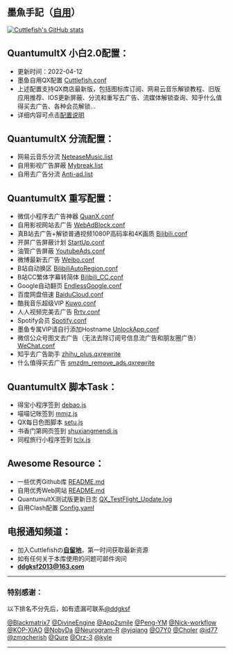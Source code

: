 ## 墨魚手記（[自用](https://github.com/ddgksf2013/Cuttlefish/blob/master/Rewrite/README.md "感谢赞助")）
[![Cuttlefish's GitHub stats](https://github-readme-stats.vercel.app/api?username=ddgksf2013&show_icons=true&count_private=true&theme=vue)](https://github.comddgksf2013/Cuttlefish)

## QuantumultX 小白2.0配置：
* 更新时间：2022-04-12
* 墨鱼自用QX配置 [Cuttlefish.conf](https://github.com/ddgksf2013/Cuttlefish/raw/master/Profile/QuantumultX.conf) 
* 上述配置支持QX商店最新版，包括图标库订阅、网易云音乐解锁教程、旧版应用推荐、IOS更新屏蔽、分流和重写去广告、流媒体解锁查询、知乎什么值得买去广告、各种会员解锁...
* 详细内容可点击[配置说明](https://github.com/ddgksf2013/Cuttlefish/raw/master/Profile/QuantumultX.conf)

## QuantumultX 分流配置：
* 网易云音乐分流 [NeteaseMusic.list](https://github.com/ddgksf2013/Cuttlefish/raw/master/Filter/NeteaseMusic.list)
* 自用影视广告屏蔽 [Mybreak.list](https://github.com/ddgksf2013/Cuttlefish/raw/master/Filter/Mybreak.list)
* 自用去广告分流 [Anti-ad.list](https://anti-ad.net/surge2.txt)

## QuantumultX 重写配置：
* 微信小程序去广告神器 [QuanX.conf](https://github.com/ddgksf2013/Cuttlefish/raw/master/Applet/QuanX.conf)
* 自用影视网站去广告 [WebAdBlock.conf](https://github.com/ddgksf2013/Cuttlefish/raw/master/Html/WebAdBlock.conf)
* 真B站去广告+解锁普通视频1080P高码率和4K画质 [Bilibili.conf](https://github.com/ddgksf2013/Cuttlefish/raw/master/Rewrite/AdBlock/Bilibili.conf)
* 开屏广告屏蔽计划 [StartUp.conf](https://github.com/ddgksf2013/Cuttlefish/raw/master/Rewrite/AdBlock/StartUp.conf)
* 油管广告屏蔽 [YoutubeAds.conf](https://github.com/ddgksf2013/Cuttlefish/raw/master/Rewrite/AdBlock/YoutubeAds.conf)
* 微博最新去广告 [Weibo.conf](https://github.com/ddgksf2013/Cuttlefish/raw/master/Rewrite/AdBlock/Weibo.conf)
* B站自动换区 [BilibiliAutoRegion.conf](https://github.com/ddgksf2013/Cuttlefish/raw/master/Rewrite/Function/BilibiliAutoRegion.conf)
* B站CC繁体字幕转简体 [Bilibili_CC.conf](https://github.com/ddgksf2013/Cuttlefish/raw/master/Rewrite/Function/Bilibili_CC.conf)
* Google自动翻页 [EndlessGoogle.conf](https://github.com/ddgksf2013/Cuttlefish/raw/master/Rewrite/Function/EndlessGoogle.conf)
* 百度网盘倍速 [BaiduCloud.conf](https://github.com/ddgksf2013/Cuttlefish/raw/master/Rewrite/UnlockVip/BaiduCloud.conf)
* 酷我音乐超级VIP [Kuwo.conf](https://github.com/ddgksf2013/Cuttlefish/raw/master/Rewrite/UnlockVip/Kuwo.conf)
* 人人视频完美去广告 [Rrtv.conf](https://github.com/ddgksf2013/Cuttlefish/raw/master/Rewrite/UnlockVip/Rrtv.conf)
* Spotify会员 [Spotify.conf](https://github.com/ddgksf2013/Cuttlefish/raw/master/Rewrite/UnlockVip/Spotify.conf)
* 墨鱼专属VIP请自行添加Hostname [UnlockApp.conf](https://github.com/ddgksf2013/Cuttlefish/raw/master/Rewrite/UnlockApp.conf)
* 微信公众号图文去广告（无法去除订阅号信息流广告和朋友圈广告）[WeChat.conf](https://github.com/ddgksf2013/Cuttlefish/raw/master/Rewrite/AdBlock/WeChat.conf)
* 知乎去广告助手 [zhihu_plus.qxrewrite](https://raw.githubusercontent.com/blackmatrix7/ios_rule_script/master/script/zhihu/zhihu_plus.qxrewrite)
* 什么值得买去广告 [smzdm_remove_ads.qxrewrite](https://raw.githubusercontent.com/blackmatrix7/ios_rule_script/master/script/smzdm/smzdm_remove_ads.qxrewrite)

## QuantumultX 脚本Task：
* 得宝小程序签到 [debao.js](https://github.com/ddgksf2013/Cuttlefish/raw/master/Script/debao.js)
* 喵喵记账签到 [mmjz.js](https://github.com/ddgksf2013/Cuttlefish/raw/master/Script/mmjz.js)
* QX每日色图脚本 [setu.js](https://github.com/ddgksf2013/Cuttlefish/raw/master/Script/setu.js)
* 书香门第网页签到 [shuxiangmendi.js](https://github.com/ddgksf2013/Cuttlefish/raw/master/Script/shuxiangmendi.js)
* 同程旅行小程序签到 [tclx.js](https://github.com/ddgksf2013/Cuttlefish/raw/master/Script/tclx.js)

## Awesome Resource：
* 一些优秀Github库 [README.md](https://github.com/ddgksf2013/Cuttlefish/blob/master/Github/README.md)
* 自用优秀Web网站 [README.md](https://github.com/ddgksf2013/Cuttlefish/blob/master/Html/README.md)
* QuantumultX测试版更新日志 [QX_TestFlight_Update.log](https://github.com/ddgksf2013/Cuttlefish/raw/master/Profile/QX_TestFlight_Update.log)
* 自用Clash配置 [Config.yaml](https://github.com/ddgksf2013/Cuttlefish/raw/master/Profile/Config.yaml)

## 电报通知频道：
* 加入Cuttlefishの[**自留地**](https://t.me/ddgksf2021)，第一时间获取最新资源
* 如有任何关于本库使用的问题可邮件询问
* **ddgksf2013@163.com**


---------------------------------------------------------------------------------------------------------------------------------------------------------------------------------

### 特别感谢：

以下排名不分先后，如有遗漏可联系[@ddgksf](https://t.me/ddgksf)

[@Blackmatrix7](https://github.com/blackmatrix7/ios_rule_script) [@DivineEngine](https://github.com/DivineEngine) [@App2smile](https://github.com/app2smile/rules)  [@Peng-YM](https://github.com/Peng-YM) [@Nick-workflow](https://github.com/Nick-workflow) [@KOP-XIAO](https://github.com/KOP-XIAO) [@NobyDa](https://github.com/NobyDa) [@Neurogram-R](https://github.com/Neurogram-R) [@yjqiang](https://github.com/yjqiang) [@O7Y0](https://github.com/O7Y0) [@Choler](https://github.com/Choler) [@id77](https://github.com/id77)  [@zmqcherish](https://github.com/zmqcherish) [@Qure](https://github.com/Koolson/Qure) [@Orz-3](https://github.com/Orz-3) [@kyle](https://github.com/Xirou)

---------------------------------------------------------------------------------------------------------------------------------------------------------------------------------

